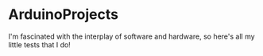 # ArduinoProjects
I'm fascinated with the interplay of software and hardware, so here's all my little tests that I do!
